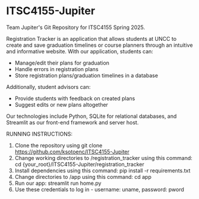 # ITSC4155-Jupiter
Team Jupiter's Git Repository for ITSC4155 Spring 2025.

Registration Tracker is an application that allows students at UNCC to create and save graduation timelines or course planners through an intuitive and informative website. With our application, students can:

* Manage/edit their plans for graduation
* Handle errors in registration plans
* Store registration plans/graduation timelines in a database

Additionally, student advisors can:

* Provide students with feedback on created plans
* Suggest edits or new plans altogether

Our technologies include Python, SQLite for relational databases, and Streamlit as our front-end framework and server host.

RUNNING INSTRUCTIONS:

1. Clone the repository using git clone https://github.com/ksotoenc/ITSC4155-Jupiter
2. Change working directories to /registration_tracker using this command: cd {your_root}/ITSC4155-Jupiter/registration_tracker
3. Install dependencies using this command: pip install -r requirements.txt
4. Change directories to /app using this command: cd app
5. Run our app: streamlit run home.py
6. Use these credentials to log in - username: uname, password: pword


